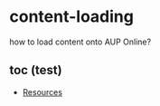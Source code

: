 # content-loading
how to load content onto AUP Online?

## toc (test)

- [Resources](https://amsterdamuniversitypress.github.io/content-loading/resources/)
